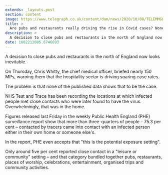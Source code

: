 ```yaml
--- 
extends: _layouts.post 
section: content 
image: https://www.telegraph.co.uk/content/dam/news/2020/10/08/TELEMMGLPICT000241281181_trans_NvBQzQNjv4BqyoS_LKYdJwLiu6zDiKC-kmonkMkq2Zi_91hSEuVTvck.jpeg?impolicy=logo-overlay 
title: > 
  Are pubs and restaurants really driving the rise in Covid cases? None of the data says so 
description: > 
  A decision to close pubs and restaurants in the north of England now looks inevitable.On Thursday, Chris Whitty, the chief medical officer, briefed nearly 150 MPs, warning them that the hospitality sector is driving soaring case rates.NHS Test and Trace has been recording the locations at which infected people met close contacts who were later found to have the virus.In the report, PHE even accepts that "this is the potential exposure setting".Only around five per cent reported close contact in a "leisure or community" setting – and that category bundled together pubs, restaurants, places of worship, celebrations, entertainment, organised trips and community activities. 
date: 1602212085.6746693 
--- 
```

A decision to close pubs and restaurants in the north of England now looks inevitable.

On Thursday, Chris Whitty, the chief medical officer, briefed nearly 150 MPs, warning them that the hospitality sector is driving soaring case rates.

The problem is that none of the published data shows that to be the case.

NHS Test and Trace has been recording the locations at which infected people met close contacts who were later found to have the virus. Overwhelmingly, that was in the home.

Figures released last Friday in the weekly Public Health England (PHE) surveillance report show that more than three-quarters of people – 75.3 per cent – contacted by tracers came into contact with an infected person either in their own home or someone else's.

In the report, PHE even accepts that "this is the potential exposure setting".

Only around five per cent reported close contact in a "leisure or community" setting – and that category bundled together pubs, restaurants, places of worship, celebrations, entertainment, organised trips and community activities.